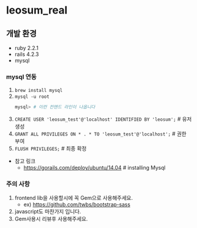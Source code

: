 # leosum_real

## 개발 환경

- ruby 2.2.1
- rails 4.2.3
- mysql

### mysql 연동

1. `brew install mysql`
2. `mysql -u root`
	```bash
    mysql> # 이런 컨맨드 라인이 나옵니다
    ```
3. `CREATE USER 'leosum_test'@'localhost' IDENTIFIED BY 'leosum';` # 유저 생성
4. `GRANT ALL PRIVILEGES ON * . * TO 'leosum_test'@'localhost';` # 권한 부여
5. `FLUSH PRIVILEGES;` # 최종 확정

* 참고 링크
	- https://gorails.com/deploy/ubuntu/14.04 # installing Mysql

### 주의 사항

1. frontend lib을 사용할시에 꼭 Gem으로 사용해주세요.
	- ex) https://github.com/twbs/bootstrap-sass
2. javascript도 마찬가지 입니다.
3. Gem사용시 리뷰후 사용해주세요.